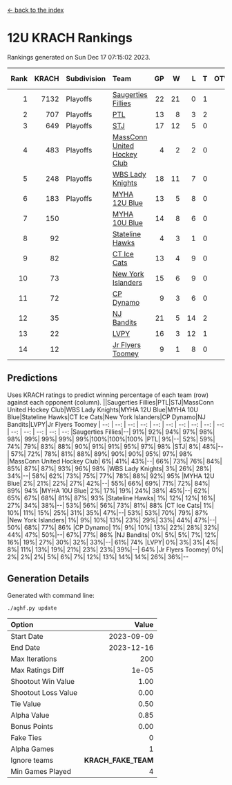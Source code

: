 [<- back to the index](readme.md)
# 12U KRACH Rankings
Rankings generated on Sun Dec 17 07:15:02 2023.

Rank|KRACH|Subdivision|Team|GP|W|L|T|OTW|OTL|SoS|Exp Wins|Win Diff
---:|---:|:---|:---|---:|---:|---:|---:|---:|---:|---:|---:|---:
1|7132|Playoffs|[Saugerties Fillies](https://gamesheetstats.com/seasons/3663/teams/140805/schedule)|22|21|0|1|0|0|215|22.3|-0.0
2|707|Playoffs|[PTL](https://gamesheetstats.com/seasons/3663/teams/140798/schedule)|13|8|3|2|0|1|1198|9.9|0.0
3|649|Playoffs|[STJ](https://gamesheetstats.com/seasons/3663/teams/140800/schedule)|17|12|5|0|1|0|981|12.9|0.0
4|483|Playoffs|[MassConn United Hockey Club](https://gamesheetstats.com/seasons/3663/teams/140797/schedule)|4|2|2|0|1|0|1645|2.9|0.0
5|248|Playoffs|[WBS Lady Knights](https://gamesheetstats.com/seasons/3663/teams/140808/schedule)|18|11|7|0|0|0|1280|11.9|0.0
6|183|Playoffs|[MYHA 12U Blue](https://gamesheetstats.com/seasons/3663/teams/140799/schedule)|13|5|8|0|0|1|873|5.9|0.0
7|150||[MYHA 10U Blue](https://gamesheetstats.com/seasons/3663/teams/140806/schedule)|14|8|6|0|0|1|625|8.9|0.0
8|92||[Stateline Hawks](https://gamesheetstats.com/seasons/3663/teams/174606/schedule)|4|3|1|0|0|1|31|3.9|0.0
9|82||[CT Ice Cats](https://gamesheetstats.com/seasons/3663/teams/140801/schedule)|13|4|9|0|1|1|1228|4.9|0.0
10|73||[New York Islanders](https://gamesheetstats.com/seasons/3663/teams/140809/schedule)|15|6|9|0|2|0|1013|6.9|0.0
11|72||[CP Dynamo](https://gamesheetstats.com/seasons/3663/teams/140802/schedule)|9|3|6|0|0|1|1549|3.9|0.0
12|35||[NJ Bandits](https://gamesheetstats.com/seasons/3663/teams/140807/schedule)|21|5|14|2|1|1|1396|6.9|0.0
13|22||[LVPY](https://gamesheetstats.com/seasons/3663/teams/140804/schedule)|16|3|12|1|2|0|610|4.4|0.0
14|12||[Jr Flyers Toomey](https://gamesheetstats.com/seasons/3663/teams/140803/schedule)|9|1|8|0|0|1|123|1.9|0.0

## Predictions
Uses KRACH ratings to predict winning percentage of each team (row) against each opponent (column).
||Saugerties Fillies|PTL|STJ|MassConn United Hockey Club|WBS Lady Knights|MYHA 12U Blue|MYHA 10U Blue|Stateline Hawks|CT Ice Cats|New York Islanders|CP Dynamo|NJ Bandits|LVPY|Jr Flyers Toomey
| --: | --: | --: | --: | --: | --: | --: | --: | --: | --: | --: | --: | --: | --: | --: 
|Saugerties Fillies|--| 91%| 92%| 94%| 97%| 98%| 98%| 99%| 99%| 99%| 99%|100%|100%|100%
|PTL|  9%|--| 52%| 59%| 74%| 79%| 83%| 88%| 90%| 91%| 91%| 95%| 97%| 98%
|STJ|  8%| 48%|--| 57%| 72%| 78%| 81%| 88%| 89%| 90%| 90%| 95%| 97%| 98%
|MassConn United Hockey Club|  6%| 41%| 43%|--| 66%| 73%| 76%| 84%| 85%| 87%| 87%| 93%| 96%| 98%
|WBS Lady Knights|  3%| 26%| 28%| 34%|--| 58%| 62%| 73%| 75%| 77%| 78%| 88%| 92%| 95%
|MYHA 12U Blue|  2%| 21%| 22%| 27%| 42%|--| 55%| 66%| 69%| 71%| 72%| 84%| 89%| 94%
|MYHA 10U Blue|  2%| 17%| 19%| 24%| 38%| 45%|--| 62%| 65%| 67%| 68%| 81%| 87%| 93%
|Stateline Hawks|  1%| 12%| 12%| 16%| 27%| 34%| 38%|--| 53%| 56%| 56%| 73%| 81%| 88%
|CT Ice Cats|  1%| 10%| 11%| 15%| 25%| 31%| 35%| 47%|--| 53%| 53%| 70%| 79%| 87%
|New York Islanders|  1%|  9%| 10%| 13%| 23%| 29%| 33%| 44%| 47%|--| 50%| 68%| 77%| 86%
|CP Dynamo|  1%|  9%| 10%| 13%| 22%| 28%| 32%| 44%| 47%| 50%|--| 67%| 77%| 86%
|NJ Bandits|  0%|  5%|  5%|  7%| 12%| 16%| 19%| 27%| 30%| 32%| 33%|--| 61%| 74%
|LVPY|  0%|  3%|  3%|  4%|  8%| 11%| 13%| 19%| 21%| 23%| 23%| 39%|--| 64%
|Jr Flyers Toomey|  0%|  2%|  2%|  2%|  5%|  6%|  7%| 12%| 13%| 14%| 14%| 26%| 36%|--

## Generation Details

Generated with command line:
```
./aghf.py update
```

| Option | Value |
| :----- | ----: |
| Start Date | 2023-09-09 |
| End Date | 2023-12-16 |
| Max Iterations | 200 |
| Max Ratings Diff | 1e-05 |
| Shootout Win Value | 1.00 |
| Shootout Loss Value | 0.00 |
| Tie Value | 0.50 |
| Alpha Value | 0.85 |
| Bonus Points | 0.00 |
| Fake Ties | 0 |
| Alpha Games | 1 |
| Ignore teams | __KRACH_FAKE_TEAM__ |
| Min Games Played | 4 |

